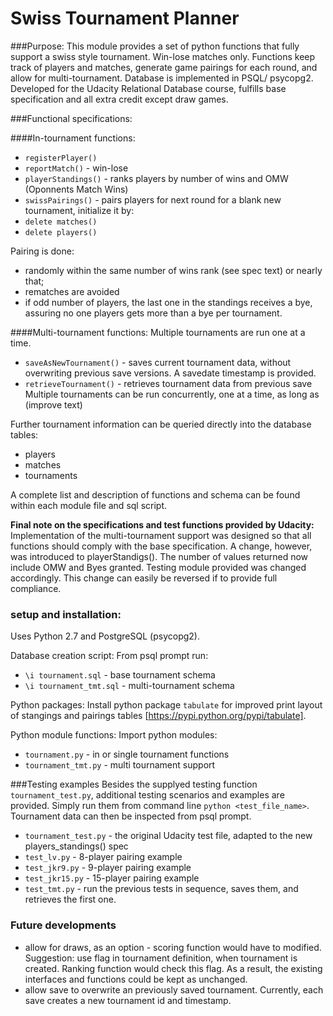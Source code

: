 # Swiss Tournament Planner 

###Purpose:
This module provides a set of python functions that fully support a swiss style tournament. Win-lose matches only.
Functions keep track of players and matches, generate game pairings for each round, and allow for multi-tournament. 
Database is implemented in PSQL/ psycopg2.
Developed for the Udacity Relational Database course, fulfills base specification and all extra credit except draw games.

###Functional specifications:

####In-tournament functions:
* `registerPlayer()`
* `reportMatch()` - win-lose
* `playerStandings()` - ranks players by number of wins and OMW (Oponnents Match Wins)
* `swissPairings()` - pairs players for next round
for a blank new tournament, initialize it by:
* `delete matches()`
* `delete players()`

Pairing is done: 
* randomly within the same number of wins rank (see spec text) or nearly that;
* rematches are avoided
* if odd number of players, the last one in the standings receives a bye, assuring no one players gets more than a bye per tournament.

####Multi-tournament functions:
Multiple tournaments are run one at a time.
* `saveAsNewTournament()` - saves current tournament data, without overwriting previous save versions. A savedate timestamp is provided.
* `retrieveTournament()` - retrieves tournament data from previous save
Multiple tournaments can be run concurrently, one at a time, as long as (improve text)

Further tournament information can be queried directly into the database tables:
* players
* matches
* tournaments

A complete list and description of functions and schema can be found within each module file and sql script.

**Final note on the specifications and test functions provided by Udacity:**
Implementation of the multi-tournament support was designed so that all functions should comply with the base specification. A change, however, was introduced to playerStandigs(). The number of values returned now include OMW and Byes granted. Testing module provided was changed accordingly. This change can easily be reversed if to provide full compliance.


### setup and installation:

Uses Python 2.7 and PostgreSQL (psycopg2).

Database creation script: 
From psql prompt run: 
* `\i tournament.sql` 		- base tournament schema
* `\i tournament_tmt.sql` 	- multi-tournament schema

Python packages: 
Install python package `tabulate` for improved print layout of stangings and pairings tables [https://pypi.python.org/pypi/tabulate].

Python module functions:
Import python modules: 
* `tournament.py`		- in or single tournament functions
* `tournament_tmt.py`	- multi tournament support


###Testing examples
Besides the supplyed testing function `tournament_test.py`, additional 
testing scenarios and examples are provided. Simply run them from command line `python <test_file_name>`. Tournament data can then be inspected from psql prompt.

* `tournament_test.py` 	- the original Udacity test file, adapted to the new players_standings() spec
* `test_lv.py`			- 8-player pairing example
* `test_jkr9.py` 		- 9-player pairing example
* `test_jkr15.py` 		- 15-player pairing example
* `test_tmt.py` 		- run the previous tests in sequence, saves them, and retrieves the first one.


### Future developments
* allow for draws, as an option - scoring function would have to modified. Suggestion: use flag in tournament definition, when tournament is created. Ranking function would check this flag. As a result, the existing interfaces and functions could be kept as unchanged.
* allow save to overwrite an previously saved tournament. Currently, each save creates a new tournament id and timestamp.  



